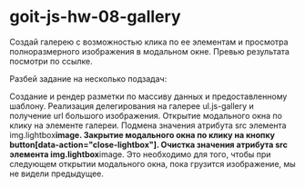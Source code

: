 # goit-js-hw-08-gallery

Создай галерею с возможностью клика по ее элементам и просмотра полноразмерного изображения в модальном окне. Превью результата посмотри по ссылке.

Разбей задание на несколько подзадач:

Создание и рендер разметки по массиву данных и предоставленному шаблону. Реализация делегирования на галерее ul.js-gallery и получение url большого изображения. Открытие модального окна по клику на элементе галереи. Подмена значения атрибута src элемента img.lightbox**image. Закрытие модального окна по клику на кнопку button[data-action="close-lightbox"]. Очистка значения атрибута src элемента img.lightbox**image. Это необходимо для того, чтобы при следующем открытии модального окна, пока грузится изображение, мы не видели предыдущее.
